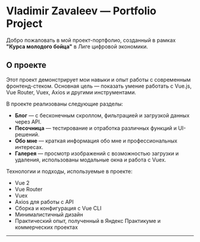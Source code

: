 # Vladimir Zavaleev — Portfolio Project

Добро пожаловать в мой проект-портфолио, созданный в рамках **"Курса молодого бойца"** в Лиге цифровой экономики.

## О проекте

Этот проект демонстрирует мои навыки и опыт работы с современным фронтенд-стеком. Основная цель — показать умение работать с Vue.js, Vue Router, Vuex, Axios и другими инструментами.

В проекте реализованы следующие разделы:
- **Блог** — с бесконечным скроллом, фильтрацией и загрузкой данных через API.
- **Песочница** — тестирование и отработка различных функций и UI-решений.
- **Обо мне** — краткая информация обо мне и профессиональных интересах.
- **Галерея** — просмотр изображений с возможностью загрузки и удаления, использованы модальные окна и работа с Vuex.

Технологии и подходы, используемые в проекте:
- Vue 2
- Vue Router
- Vuex
- Axios для работы с API
- Сборка и конфигурация с Vue CLI
- Минималистичный дизайн
- Практический опыт, полученный в Яндекс Практикуме и коммерческих проектах

---
